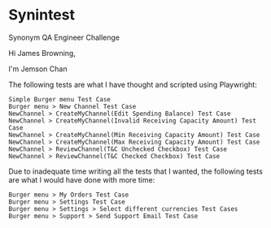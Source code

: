 # Synintest
Synonym QA Engineer Challenge

Hi James Browning,

I'm Jemson Chan

The following tests are what I have thought and scripted using Playwright:

	Simple Burger menu Test Case
	Burger menu > New Channel Test Case
	NewChannel > CreateMyChannel(Edit Spending Balance) Test Case
	NewChannel > CreateMyChannel(Invalid Receiving Capacity Amount) Test Case
	NewChannel > CreateMyChannel(Min Receiving Capacity Amount) Test Case
	NewChannel > CreateMyChannel(Max Receiving Capacity Amount) Test Case
	NewChannel > ReviewChannel(T&C Unchecked Checkbox) Test Case
	NewChannel > ReviewChannel(T&C Checked Checkbox) Test Case

Due to inadequate time writing all the tests that I wanted, the following tests are what I would have done with more time:

	Burger menu > My Orders Test Case
	Burger menu > Settings Test Case
	Burger menu > Settings > Select different currencies Test Cases
	Burger menu > Support > Send Support Email Test Case
